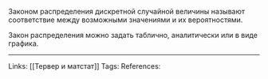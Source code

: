 Законом распределения дискретной случайной величины называют соответствие между возможными значениями и их вероятностями. 

Закон распределения можно задать таблично, аналитически или в виде графика.


___
Links: [[Тервер и матстат]]
Tags:
References: